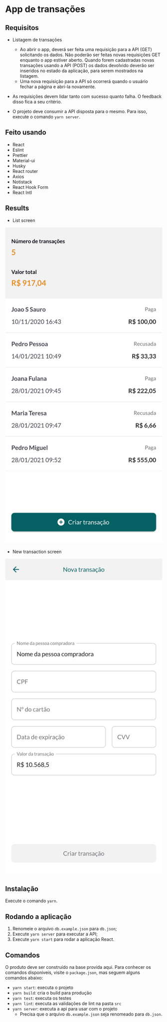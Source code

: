 # App de transações

## Requisitos

- Listagem de transações

  - Ao abrir o app, deverá ser feita uma requisição para a API (GET) solicitando os dados. Não poderão ser feitas novas requisições GET enquanto o app estiver aberto. Quando forem cadastradas novas transações usando a API (POST) os dados devolvido deverão ser inseridos no estado da aplicação, para serem mostrados na listagem.
  - Uma nova requisição para a API só ocorrerá quando o usuário fechar a página e abrí-la novamente.

- As requisições devem lidar tanto com sucesso quanto falha. O feedback disso fica a seu critério.
- O projeto deve consumir a API disposta para o mesmo. Para isso, execute o comando `yarn server`.

## Feito usando
- React
- Eslint
- Prettier
- Material-ui
- Husky
- React router
- Axios
- Notistack
- React Hook Form
- React Intl

## Results

- List screen

![GitHub Logo](/screenshots/list.png)

- New transaction screen

![GitHub Logo](/screenshots/new.png)

## Instalação

Execute o comando `yarn`.

## Rodando a aplicação

1. Renomeie o arquivo `db.example.json` para `db.json`;
1. Execute `yarn server` para executar a API;
1. Execute `yarn start` para rodar a aplicação React.

## Comandos

O produto deve ser construído na base provida aqui. Para conhecer os comandos disponíveis, visite o `package.json`, mas seguem alguns comandos abaixo:

- `yarn start`: executa o projeto
- `yarn build`: cria o build para produção
- `yarn test`: executa os testes
- `yarn lint`: executa as validações de lint na pasta `src`
- `yarn server`: executa a api para usar com o projeto
  - Precisa que o arquivo `db.example.json` seja renomeado para `db.json`.
